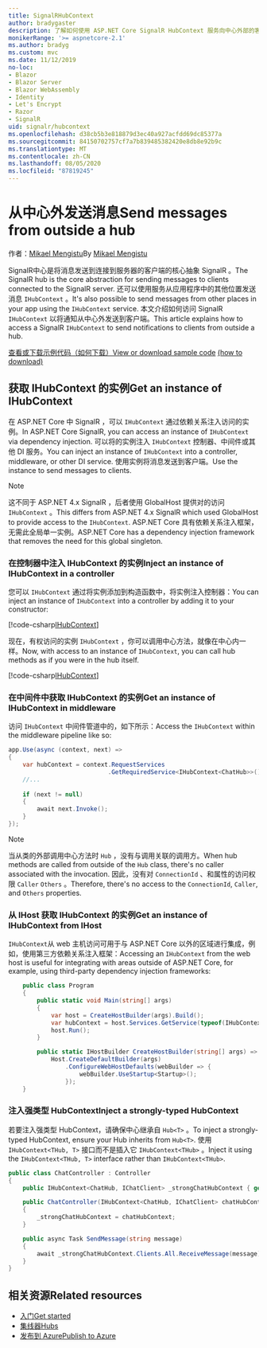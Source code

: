 ```yaml
---
title: SignalRHubContext
author: bradygaster
description: 了解如何使用 ASP.NET Core SignalR HubContext 服务向中心外部的客户端发送通知。
monikerRange: '>= aspnetcore-2.1'
ms.author: bradyg
ms.custom: mvc
ms.date: 11/12/2019
no-loc:
- Blazor
- Blazor Server
- Blazor WebAssembly
- Identity
- Let's Encrypt
- Razor
- SignalR
uid: signalr/hubcontext
ms.openlocfilehash: d38cb5b3e818879d3ec40a927acfdd69dc85377a
ms.sourcegitcommit: 84150702757cf7a7b839485382420e8db8e92b9c
ms.translationtype: MT
ms.contentlocale: zh-CN
ms.lasthandoff: 08/05/2020
ms.locfileid: "87819245"
---
```

# <a name="send-messages-from-outside-a-hub"></a><span data-ttu-id="e0058-103">从中心外发送消息</span><span class="sxs-lookup"><span data-stu-id="e0058-103">Send messages from outside a hub</span></span>

<span data-ttu-id="e0058-104">作者：[Mikael Mengistu](https://twitter.com/MikaelM_12)</span><span class="sxs-lookup"><span data-stu-id="e0058-104">By [Mikael Mengistu](https://twitter.com/MikaelM_12)</span></span>

<span data-ttu-id="e0058-105">SignalR中心是将消息发送到连接到服务器的客户端的核心抽象 SignalR 。</span><span class="sxs-lookup"><span data-stu-id="e0058-105">The SignalR hub is the core abstraction for sending messages to clients connected to the SignalR server.</span></span> <span data-ttu-id="e0058-106">还可以使用服务从应用程序中的其他位置发送消息 `IHubContext` 。</span><span class="sxs-lookup"><span data-stu-id="e0058-106">It's also possible to send messages from other places in your app using the `IHubContext` service.</span></span> <span data-ttu-id="e0058-107">本文介绍如何访问 SignalR `IHubContext` 以将通知从中心外发送到客户端。</span><span class="sxs-lookup"><span data-stu-id="e0058-107">This article explains how to access a SignalR `IHubContext` to send notifications to clients from outside a hub.</span></span>

<span data-ttu-id="e0058-108">[查看或下载示例代码](https://github.com/dotnet/AspNetCore.Docs/tree/master/aspnetcore/signalr/hubcontext/sample/)[（如何下载）](xref:index#how-to-download-a-sample)</span><span class="sxs-lookup"><span data-stu-id="e0058-108">[View or download sample code](https://github.com/dotnet/AspNetCore.Docs/tree/master/aspnetcore/signalr/hubcontext/sample/) [(how to download)](xref:index#how-to-download-a-sample)</span></span>

## <a name="get-an-instance-of-ihubcontext"></a><span data-ttu-id="e0058-109">获取 IHubContext 的实例</span><span class="sxs-lookup"><span data-stu-id="e0058-109">Get an instance of IHubContext</span></span>

<span data-ttu-id="e0058-110">在 ASP.NET Core 中 SignalR ，可以 `IHubContext` 通过依赖关系注入访问的实例。</span><span class="sxs-lookup"><span data-stu-id="e0058-110">In ASP.NET Core SignalR, you can access an instance of `IHubContext` via dependency injection.</span></span> <span data-ttu-id="e0058-111">可以将的实例注入 `IHubContext` 控制器、中间件或其他 DI 服务。</span><span class="sxs-lookup"><span data-stu-id="e0058-111">You can inject an instance of `IHubContext` into a controller, middleware, or other DI service.</span></span> <span data-ttu-id="e0058-112">使用实例将消息发送到客户端。</span><span class="sxs-lookup"><span data-stu-id="e0058-112">Use the instance to send messages to clients.</span></span>

> [!NOTE]
> <span data-ttu-id="e0058-113">这不同于 ASP.NET 4.x SignalR ，后者使用 GlobalHost 提供对的访问 `IHubContext` 。</span><span class="sxs-lookup"><span data-stu-id="e0058-113">This differs from ASP.NET 4.x SignalR which used GlobalHost to provide access to the `IHubContext`.</span></span> <span data-ttu-id="e0058-114">ASP.NET Core 具有依赖关系注入框架，无需此全局单一实例。</span><span class="sxs-lookup"><span data-stu-id="e0058-114">ASP.NET Core has a dependency injection framework that removes the need for this global singleton.</span></span>

### <a name="inject-an-instance-of-ihubcontext-in-a-controller"></a><span data-ttu-id="e0058-115">在控制器中注入 IHubContext 的实例</span><span class="sxs-lookup"><span data-stu-id="e0058-115">Inject an instance of IHubContext in a controller</span></span>

<span data-ttu-id="e0058-116">您可以 `IHubContext` 通过将实例添加到构造函数中，将实例注入控制器：</span><span class="sxs-lookup"><span data-stu-id="e0058-116">You can inject an instance of `IHubContext` into a controller by adding it to your constructor:</span></span>

[!code-csharp[IHubContext](hubcontext/sample/Controllers/HomeController.cs?range=12-19,57)]

<span data-ttu-id="e0058-117">现在，有权访问的实例 `IHubContext` ，你可以调用中心方法，就像在中心内一样。</span><span class="sxs-lookup"><span data-stu-id="e0058-117">Now, with access to an instance of `IHubContext`, you can call hub methods as if you were in the hub itself.</span></span>

[!code-csharp[IHubContext](hubcontext/sample/Controllers/HomeController.cs?range=21-25)]

### <a name="get-an-instance-of-ihubcontext-in-middleware"></a><span data-ttu-id="e0058-118">在中间件中获取 IHubContext 的实例</span><span class="sxs-lookup"><span data-stu-id="e0058-118">Get an instance of IHubContext in middleware</span></span>

<span data-ttu-id="e0058-119">访问 `IHubContext` 中间件管道中的，如下所示：</span><span class="sxs-lookup"><span data-stu-id="e0058-119">Access the `IHubContext` within the middleware pipeline like so:</span></span>

```csharp
app.Use(async (context, next) =>
{
    var hubContext = context.RequestServices
                            .GetRequiredService<IHubContext<ChatHub>>();
    //...
    
    if (next != null)
    {
        await next.Invoke();
    }
});
```

> [!NOTE]
> <span data-ttu-id="e0058-120">当从类的外部调用中心方法时 `Hub` ，没有与调用关联的调用方。</span><span class="sxs-lookup"><span data-stu-id="e0058-120">When hub methods are called from outside of the `Hub` class, there's no caller associated with the invocation.</span></span> <span data-ttu-id="e0058-121">因此，没有对 `ConnectionId` 、和属性的访问权限 `Caller` `Others` 。</span><span class="sxs-lookup"><span data-stu-id="e0058-121">Therefore, there's no access to the `ConnectionId`, `Caller`, and `Others` properties.</span></span>

### <a name="get-an-instance-of-ihubcontext-from-ihost"></a><span data-ttu-id="e0058-122">从 IHost 获取 IHubContext 的实例</span><span class="sxs-lookup"><span data-stu-id="e0058-122">Get an instance of IHubContext from IHost</span></span>

<span data-ttu-id="e0058-123">`IHubContext`从 web 主机访问可用于与 ASP.NET Core 以外的区域进行集成，例如，使用第三方依赖关系注入框架：</span><span class="sxs-lookup"><span data-stu-id="e0058-123">Accessing an `IHubContext` from the web host is useful for integrating with areas outside of ASP.NET Core, for example, using third-party dependency injection frameworks:</span></span>

```csharp
    public class Program
    {
        public static void Main(string[] args)
        {
            var host = CreateHostBuilder(args).Build();
            var hubContext = host.Services.GetService(typeof(IHubContext<ChatHub>));
            host.Run();
        }

        public static IHostBuilder CreateHostBuilder(string[] args) =>
            Host.CreateDefaultBuilder(args)
                .ConfigureWebHostDefaults(webBuilder => {
                    webBuilder.UseStartup<Startup>();
                });
    }
```

### <a name="inject-a-strongly-typed-hubcontext"></a><span data-ttu-id="e0058-124">注入强类型 HubContext</span><span class="sxs-lookup"><span data-stu-id="e0058-124">Inject a strongly-typed HubContext</span></span>

<span data-ttu-id="e0058-125">若要注入强类型 HubContext，请确保中心继承自 `Hub<T>` 。</span><span class="sxs-lookup"><span data-stu-id="e0058-125">To inject a strongly-typed HubContext, ensure your Hub inherits from `Hub<T>`.</span></span> <span data-ttu-id="e0058-126">使用 `IHubContext<THub, T>` 接口而不是插入它 `IHubContext<THub>` 。</span><span class="sxs-lookup"><span data-stu-id="e0058-126">Inject it using the `IHubContext<THub, T>` interface rather than `IHubContext<THub>`.</span></span>

```csharp
public class ChatController : Controller
{
    public IHubContext<ChatHub, IChatClient> _strongChatHubContext { get; }

    public ChatController(IHubContext<ChatHub, IChatClient> chatHubContext)
    {
        _strongChatHubContext = chatHubContext;
    }

    public async Task SendMessage(string message)
    {
        await _strongChatHubContext.Clients.All.ReceiveMessage(message);
    }
}
```

## <a name="related-resources"></a><span data-ttu-id="e0058-127">相关资源</span><span class="sxs-lookup"><span data-stu-id="e0058-127">Related resources</span></span>

* [<span data-ttu-id="e0058-128">入门</span><span class="sxs-lookup"><span data-stu-id="e0058-128">Get started</span></span>](xref:tutorials/signalr)
* [<span data-ttu-id="e0058-129">集线器</span><span class="sxs-lookup"><span data-stu-id="e0058-129">Hubs</span></span>](xref:signalr/hubs)
* [<span data-ttu-id="e0058-130">发布到 Azure</span><span class="sxs-lookup"><span data-stu-id="e0058-130">Publish to Azure</span></span>](xref:signalr/publish-to-azure-web-app)
